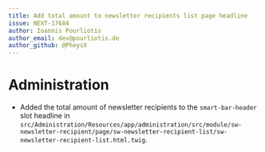 ```yaml
---
title: Add total amount to newsletter recipients list page headline
issue: NEXT-17684
author: Ioannis Pourliotis
author_email: dev@pourliotis.de
author_github: @PheysX
---
```

# Administration
* Added the total amount of newsletter recipients to the `smart-bar-header` slot headline in `src/Administration/Resources/app/administration/src/module/sw-newsletter-recipient/page/sw-newsletter-recipient-list/sw-newsletter-recipient-list.html.twig`.
